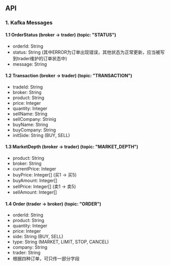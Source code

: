 ## API
### 1. Kafka Messages
#### 1.1 OrderStatus (broker -> trader) (topic: "STATUS")
- orderId: String
- status: String (其中ERROR为订单出现错误，其他状态为正常更新，应当被写到trader维护的订单状态中)
- message: String
#### 1.2 Transaction (broker -> trader) (topic: "TRANSACTION")
- tradeId: String
- broker: String
- product: String
- price: Integer
- quantity: Integer
- sellName: String
- sellCompany: Strinig
- buyName: String
- buyCompany: String
- initSide: String (BUY, SELL)
#### 1.3 MarketDepth (broker -> trader) (topic: "MARKET_DEPTH")
- product: String
- broker: String
- currentPrice: Integer
- buyPrice: Integer[] (买1 -> 买5)
- buyAmount: Integer[]
- sellPrice: Integer[] (卖1 -> 卖5)
- sellAmount: Integer[]
#### 1.4 Order (trader -> broker) (topic: "ORDER")
- orderId: String
- product: String
- quantity: Integer
- price: Integer
- side: String (BUY, SELL)
- type: String (MARKET, LIMIT, STOP, CANCEL)
- company: String
- trader: String
- 根据四种订单，可只传一部分字段
